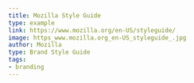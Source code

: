 ```yaml
---
title: Mozilla Style Guide
type: example
link: https://www.mozilla.org/en-US/styleguide/
image: https_www.mozilla.org_en-US_styleguide_.jpg
author: Mozilla
type: Brand Style Guide
tags:
- branding
---
```


